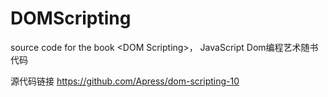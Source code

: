 # DOMScripting
source code for the book &lt;DOM Scripting>， JavaScript Dom编程艺术随书代码

源代码链接
https://github.com/Apress/dom-scripting-10
